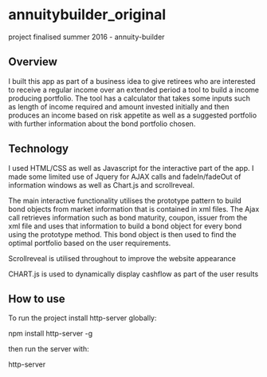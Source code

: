 # annuitybuilder_original
project finalised summer 2016 - annuity-builder

## Overview ##

I built this app as part of a business idea to give retirees who are interested to receive a regular income
over an extended period a tool to build a income producing portfolio. The tool has a calculator that takes some inputs such
as length of income required and amount invested initially and then produces an income based on risk appetite as well as a
suggested portfolio with further information about the bond portfolio chosen.

## Technology ##

I used HTML/CSS as well as Javascript for the interactive part of the app. I made some limited use of Jquery for AJAX calls
and fadeIn/fadeOut of information windows as well as Chart.js and scrollreveal.

The main interactive functionality utilises the prototype pattern to build bond objects from market information that is
contained in xml files. The Ajax call retrieves information such as bond maturity, coupon, issuer from the xml file and
uses that information to build a bond object for every bond using the prototype method. This bond object is then used to
find the optimal portfolio based on the user requirements.

Scrollreveal is utilised throughout to improve the website appearance

CHART.js is used to dynamically display cashflow as part of the user results

## How to use ##

To run the project install http-server globally:

npm install http-server -g

then run the server with:

http-server
